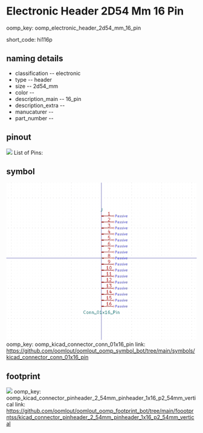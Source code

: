 # Electronic Header 2D54 Mm 16 Pin
oomp_key: oomp_electronic_header_2d54_mm_16_pin  

short_code: hi116p
## naming details
* classification -- electronic
* type -- header
* size -- 2d54_mm
* color -- 
* description_main -- 16_pin
* description_extra -- 
* manucaturer -- 
* part_number -- 
## pinout
![](working_pinout_600.png)
List of Pins:

## symbol

![](symbol/0/working/working_600.png)
oomp_key: oomp_kicad_connector_conn_01x16_pin
link: https://github.com/oomlout/oomlout_oomp_symbol_bot/tree/main/symbols/kicad_connector_conn_01x16_pin


## footprint

![](footprint/0/working/working_600.png)
oomp_key: oomp_kicad_connector_pinheader_2_54mm_pinheader_1x16_p2_54mm_vertical
link: https://github.com/oomlout/oomlout_oomp_footprint_bot/tree/main/foootprntss/kicad_connector_pinheader_2_54mm_pinheader_1x16_p2_54mm_vertical
